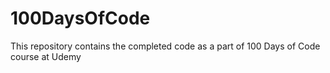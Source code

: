 # 100DaysOfCode
This repository contains the completed code as a part of 100 Days of Code course at Udemy
